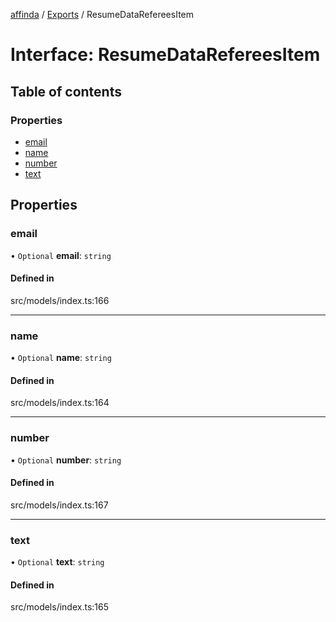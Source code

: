 [affinda](../README.md) / [Exports](../modules.md) / ResumeDataRefereesItem

# Interface: ResumeDataRefereesItem

## Table of contents

### Properties

- [email](ResumeDataRefereesItem.md#email)
- [name](ResumeDataRefereesItem.md#name)
- [number](ResumeDataRefereesItem.md#number)
- [text](ResumeDataRefereesItem.md#text)

## Properties

### email

• `Optional` **email**: `string`

#### Defined in

src/models/index.ts:166

___

### name

• `Optional` **name**: `string`

#### Defined in

src/models/index.ts:164

___

### number

• `Optional` **number**: `string`

#### Defined in

src/models/index.ts:167

___

### text

• `Optional` **text**: `string`

#### Defined in

src/models/index.ts:165
